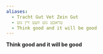 ```yaml
---
aliases:
  - Tracht Gut Vet Zein Gut
  - טראכט גוט וועט זיין גוט
  - Think good and it will be good
---
```

__Think good and it will be good__
